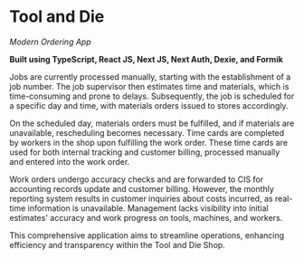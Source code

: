 # Tool and Die

_Modern Ordering App_

**Built using TypeScript, React JS, Next JS, Next Auth, Dexie, and Formik**

Jobs are currently processed manually, starting with the establishment of a job number. The job supervisor then estimates time and materials, which is time-consuming and prone to delays. Subsequently, the job is scheduled for a specific day and time, with materials orders issued to stores accordingly.

On the scheduled day, materials orders must be fulfilled, and if materials are unavailable, rescheduling becomes necessary. Time cards are completed by workers in the shop upon fulfilling the work order. These time cards are used for both internal tracking and customer billing, processed manually and entered into the work order.

Work orders undergo accuracy checks and are forwarded to CIS for accounting records update and customer billing. However, the monthly reporting system results in customer inquiries about costs incurred, as real-time information is unavailable. Management lacks visibility into initial estimates' accuracy and work progress on tools, machines, and workers.

This comprehensive application aims to streamline operations, enhancing efficiency and transparency within the Tool and Die Shop.
